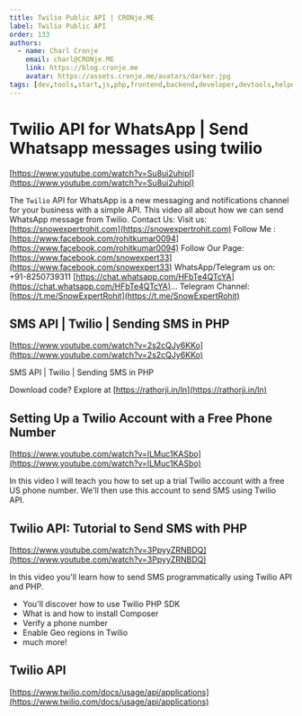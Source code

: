 ```yaml
---
title: Twilio Public API | CRONje.ME
label: Twilio Public API
order: 133
authors:
  - name: Charl Cronje
    email: charl@CRONje.ME
    link: https://blog.cronje.me
    avatar: https://assets.cronje.me/avatars/darker.jpg
tags: [dev,tools,start,js,php,frontend,backend,developer,devtools,helpers,log]
---
```

<script type="text/javascript">(function(w,s){var e=document.createElement("script");e.type="text/javascript";e.async=true;e.src="https://cdn.pagesense.io/js/webally/f2527eebee974243853bcd47b32631f4.js";var x=document.getElementsByTagName("script")[0];x.parentNode.insertBefore(e,x);})(window,"script");</script>

# Twilio API for WhatsApp | Send Whatsapp messages using twilio

[https://www.youtube.com/watch?v=Su8ui2uhipI](https://www.youtube.com/watch?v=Su8ui2uhipI)

The `Twilio` API for WhatsApp is a new messaging and notifications channel for your business with a simple API.
This video all about how we can send WhatsApp message from Twilio.
Contact Us:
Visit us: [https://snowexpertrohit.com](https://snowexpertrohit.com)
Follow Me : [https://www.facebook.com/rohitkumar0094](https://www.facebook.com/rohitkumar0094)
Follow Our Page: [https://www.facebook.com/snowexpert33](https://www.facebook.com/snowexpert33)
WhatsApp/Telegram us on: +91-8250739311
[https://chat.whatsapp.com/HFbTe4QTcYA](https://chat.whatsapp.com/HFbTe4QTcYA)...
Telegram Channel: [https://t.me/SnowExpertRohit](https://t.me/SnowExpertRohit)

## SMS API | Twilio | Sending SMS in PHP

[https://www.youtube.com/watch?v=2s2cQJy6KKo](https://www.youtube.com/watch?v=2s2cQJy6KKo)

SMS API | Twilio  | Sending SMS in PHP

Download code? Explore at [https://rathorji.in/ln](https://rathorji.in/ln)

## Setting Up a Twilio Account with a Free Phone Number

[https://www.youtube.com/watch?v=ILMuc1KASbo](https://www.youtube.com/watch?v=ILMuc1KASbo)

In this video I will teach you how to set up a trial Twilio account with a free US phone number. We'll then use this account to send SMS using Twilio API.

## Twilio API: Tutorial to Send SMS with PHP

[https://www.youtube.com/watch?v=3PpyyZRNBDQ](https://www.youtube.com/watch?v=3PpyyZRNBDQ)

In this video you'll learn how to send SMS programmatically using Twilio API and PHP.

- You'll discover how to use Twilio PHP SDK
- What is and how to install Composer
- Verify a phone number
- Enable Geo regions in Twilio
- much more!

## Twilio API

[https://www.twilio.com/docs/usage/api/applications](https://www.twilio.com/docs/usage/api/applications)
